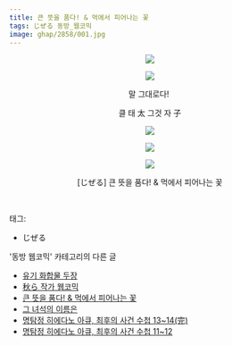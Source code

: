 ```yaml
---
title: 큰 뜻을 품다! & 먹에서 피어나는 꽃
tags: じぜる 동방_웹코믹
image: ghap/2858/001.jpg
---
```

<div class="article">
<p style="text-align: center; clear: none; float: none;"><img src="{{ site.nasurl }}/ghap/2858/001.jpg"/></p>
<p style="text-align: center; clear: none; float: none;"><img src="{{ site.nasurl }}/ghap/2858/002.jpg"/></p>
<p style="text-align: center; clear: none; float: none;">말 그대로다! </p>
<p style="text-align: center; clear: none; float: none;">클 태 太 그것 자 子</p>
<p style="text-align: center; clear: none; float: none;"><img src="{{ site.nasurl }}/ghap/2858/003.jpg"/></p>
<p style="text-align: center; clear: none; float: none;"><img src="{{ site.nasurl }}/ghap/2858/004.jpg"/></p>
<p style="text-align: center; clear: none; float: none;"><img src="{{ site.nasurl }}/ghap/2858/005.jpg"/></p>
<p style="text-align: center; clear: none; float: none;">[じぜる] 큰 뜻을 품다! &amp; 먹에서 피어나는 꽃</p>
<p><br/></p>
</div><div class="tagTrail">
<p>태그: </p>
<ul>
<li>じぜる</li>
</ul>
</div><div class="another">
<p>'동방 웹코믹' 카테고리의 다른 글</p>
<ul>
<li><a href="/2016-12-14-ghap_2898">유기 화합물 두장</a></li>
<li><a href="/2016-12-09-ghap_2867">秋ら 작가 웹코믹</a></li>
<li><a href="/2016-12-07-ghap_2858">큰 뜻을 품다! &amp; 먹에서 피어나는 꽃</a></li>
<li><a href="/2016-11-28-ghap_2780">그 녀석의 이름은</a></li>
<li><a href="/2016-11-27-ghap_2777">명탐정 히에다노 아큐, 최후의 사건 수첩 13~14(完)</a></li>
<li><a href="/2016-11-27-ghap_2776">명탐정 히에다노 아큐, 최후의 사건 수첩 11~12</a></li>
</ul>
</div><div class="cb_module cb_fluid">
<div class="cb_wrt cb_profile">
</div><!-- commentList close -->
</div>